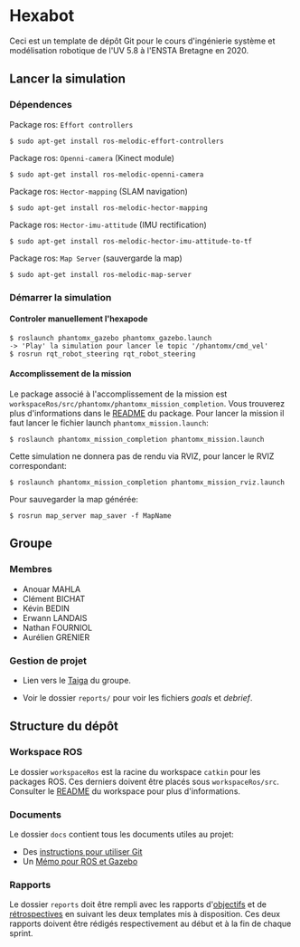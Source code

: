 # Hexabot

Ceci est un template de dépôt Git pour le cours d'ingénierie système et modélisation robotique de l'UV 5.8 à l'ENSTA Bretagne en 2020.


## Lancer la simulation

### Dépendences

Package ros: `Effort controllers`

~~~shell
$ sudo apt-get install ros-melodic-effort-controllers
~~~

Package ros: `Openni-camera` (Kinect module)

	$ sudo apt-get install ros-melodic-openni-camera

Package ros: `Hector-mapping` (SLAM navigation)

	$ sudo apt-get install ros-melodic-hector-mapping
	
Package ros: `Hector-imu-attitude` (IMU rectification)

	$ sudo apt-get install ros-melodic-hector-imu-attitude-to-tf

Package ros: `Map Server` (sauvergarde la map)

	$ sudo apt-get install ros-melodic-map-server

	
### Démarrer la simulation

#### Controler manuellement l'hexapode

	$ roslaunch phantomx_gazebo phantomx_gazebo.launch
	-> 'Play' la simulation pour lancer le topic '/phantomx/cmd_vel'
	$ rosrun rqt_robot_steering rqt_robot_steering
	
#### Accomplissement de la mission

Le package associé à l'accomplissement de la mission est `workspaceRos/src/phantomx/phantomx_mission_completion`. Vous trouverez plus d'informations dans le  [README](workspaceRos/src/phantomx/phantomx_mission_completion/README.md) du package. Pour lancer la mission il faut lancer le fichier launch `phantomx_mission.launch`:

	$ roslaunch phantomx_mission_completion phantomx_mission.launch

Cette simulation ne donnera pas de rendu via RVIZ, pour lancer le RVIZ correspondant:

	$ roslaunch phantomx_mission_completion phantomx_mission_rviz.launch
	
Pour sauvegarder la map générée:

	$ rosrun map_server map_saver -f MapName
	
	
## Groupe

### Membres

* Anouar MAHLA
* Clément BICHAT
* Kévin BEDIN
* Erwann LANDAIS
* Nathan FOURNIOL
* Aurélien GRENIER

### Gestion de projet

*  Lien vers le [Taiga](https://tree.taiga.io/project/grenieau-uv-48-hexabot/us/1?milestone=251463) du groupe.

* Voir le dossier `reports/` pour voir les fichiers *goals* et *debrief*. 


## Structure du dépôt

### Workspace ROS

Le dossier `workspaceRos` est la racine du workspace `catkin` pour les packages ROS. Ces derniers doivent être placés sous `workspaceRos/src`.    
Consulter le [README](workspaceRos/README.md) du workspace pour plus d'informations.


### Documents

Le dossier `docs` contient tous les documents utiles au projet:
- Des [instructions pour utiliser Git](docs/GitWorkflow.md)
- Un [Mémo pour ROS et Gazebo](docs/MemoROS.pdf)


### Rapports

Le dossier `reports` doit être rempli avec les rapports d'[objectifs](reports/GoalsTemplate.md) et de [rétrospectives](reports/DebriefTemplate.md) en suivant les deux templates mis à disposition. Ces deux rapports doivent être rédigés respectivement au début et à la fin de chaque sprint.

